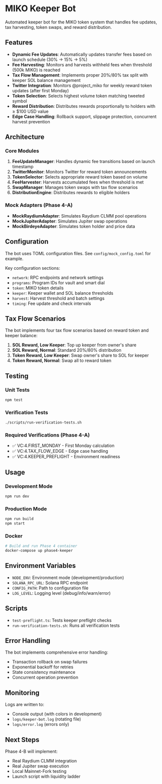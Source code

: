 # MIKO Keeper Bot

Automated keeper bot for the MIKO token system that handles fee updates, tax harvesting, token swaps, and reward distribution.

## Features

- **Dynamic Fee Updates**: Automatically updates transfer fees based on launch schedule (30% → 15% → 5%)
- **Fee Harvesting**: Monitors and harvests withheld fees when threshold (500k MIKO) is reached
- **Tax Flow Management**: Implements proper 20%/80% tax split with keeper SOL balance management
- **Twitter Integration**: Monitors @project_miko for weekly reward token updates (after first Monday)
- **Token Selection**: Selects highest volume token matching tweeted symbol
- **Reward Distribution**: Distributes rewards proportionally to holders with ≥ $100 USD value
- **Edge Case Handling**: Rollback support, slippage protection, concurrent harvest prevention

## Architecture

### Core Modules

1. **FeeUpdateManager**: Handles dynamic fee transitions based on launch timestamp
2. **TwitterMonitor**: Monitors Twitter for reward token announcements
3. **TokenSelector**: Selects appropriate reward token based on volume
4. **FeeHarvester**: Harvests accumulated fees when threshold is met
5. **SwapManager**: Manages token swaps with tax flow scenarios
6. **DistributionEngine**: Distributes rewards to eligible holders

### Mock Adapters (Phase 4-A)

- **MockRaydiumAdapter**: Simulates Raydium CLMM pool operations
- **MockJupiterAdapter**: Simulates Jupiter swap operations
- **MockBirdeyeAdapter**: Simulates token holder and price data

## Configuration

The bot uses TOML configuration files. See `config/mock_config.toml` for example.

Key configuration sections:
- `network`: RPC endpoints and network settings
- `programs`: Program IDs for vault and smart dial
- `token`: MIKO token details
- `keeper`: Keeper wallet and SOL balance thresholds
- `harvest`: Harvest threshold and batch settings
- `timing`: Fee update and check intervals

## Tax Flow Scenarios

The bot implements four tax flow scenarios based on reward token and keeper balance:

1. **SOL Reward, Low Keeper**: Top up keeper from owner's share
2. **SOL Reward, Normal**: Standard 20%/80% distribution
3. **Token Reward, Low Keeper**: Swap owner's share to SOL for keeper
4. **Token Reward, Normal**: Swap all to reward token

## Testing

### Unit Tests
```bash
npm test
```

### Verification Tests
```bash
./scripts/run-verification-tests.sh
```

### Required Verifications (Phase 4-A)
- ✅ VC:4.FIRST_MONDAY - First Monday calculation
- ✅ VC:4.TAX_FLOW_EDGE - Edge case handling
- ✅ VC:4.KEEPER_PREFLIGHT - Environment readiness

## Usage

### Development Mode
```bash
npm run dev
```

### Production Mode
```bash
npm run build
npm start
```

### Docker
```bash
# Build and run Phase 4 container
docker-compose up phase4-keeper
```

## Environment Variables

- `NODE_ENV`: Environment mode (development/production)
- `SOLANA_RPC_URL`: Solana RPC endpoint
- `CONFIG_PATH`: Path to configuration file
- `LOG_LEVEL`: Logging level (debug/info/warn/error)

## Scripts

- `test-preflight.ts`: Tests keeper preflight checks
- `run-verification-tests.sh`: Runs all verification tests

## Error Handling

The bot implements comprehensive error handling:
- Transaction rollback on swap failures
- Exponential backoff for retries
- State consistency maintenance
- Concurrent operation prevention

## Monitoring

Logs are written to:
- Console output (with colors in development)
- `logs/keeper-bot.log` (rotating file)
- `logs/error.log` (errors only)

## Next Steps

Phase 4-B will implement:
- Real Raydium CLMM integration
- Real Jupiter swap execution
- Local Mainnet-Fork testing
- Launch script with liquidity ladder